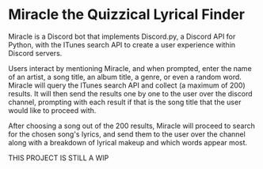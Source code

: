 # Miracle the Quizzical Lyrical Finder
Miracle is a Discord bot that implements Discord.py, a Discord API for Python, with the ITunes search API to create a user experience within Discord servers.

Users interact by mentioning Miracle, and when prompted, enter the name of an artist, a song title, an album title, a genre, or even a random word. Miracle will query the ITunes search API and collect (a maximum of 200) results. It will then send the results one by one to the user over the discord channel, prompting with each result if that is the song title that the user would like to proceed with.

After choosing a song out of the 200 results, Miracle will proceed to search for the chosen song's lyrics, and send them to the user over the channel along with a breakdown of lyrical makeup and which words appear most.

THIS PROJECT IS STILL A WIP
